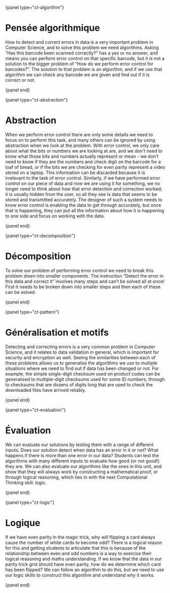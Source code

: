 {panel type="ct-algorithm"}

# Pensée algorithmique

How to detect and correct errors in data is a very important problem in Computer Science, and to solve this problem we need algorithms. Asking “Has this barcode been scanned correctly?” has a yes or no answer, and means you can perform error control on that specific barcode, but it is not a solution to the bigger problem of “How do we perform error control for barcodes?”. The solution to that problem is an algorithm, and if we use that algorithm we can check any barcode we are given and find out if it is correct or not.

{panel end}

{panel type="ct-abstraction"}

# Abstraction

When we perform error control there are only some details we need to focus on to perform this task, and many others can be ignored by using abstraction when we look at the problem. With error control, we only care about what the bits or numbers we are looking at are, and we don’t need to know what those bits and numbers actually represent or mean - we don’t need to know if they are the numbers and check digit on the barcode for a loaf of bread, or if the bits we are checking for even parity represent a video stored on a laptop. This information can be discarded because it is irrelevant to the task of error control. Similarly, if we have performed error control on our piece of data and now we are using it for something, we no longer need to think about how that error detection and correction worked; it is usually hidden from the user, so all they see is data that seems to be stored and transmitted accurately. The designer of such a system needs to know error control is enabling the data to get through accurately, but once that is happening, they can put all the information about how it is happening to one side and focus on working with the data.

{panel end}

{panel type="ct-decomposition"}

# Décomposition

To solve our problem of performing error control we need to break this problem down into smaller components. The instruction “Detect the error in this data and correct it” involves many steps and can’t be solved all at once! First it needs to be broken down into smaller steps and then each of these can be solved.

{panel end}

{panel type="ct-pattern"}

# Généralisation et motifs

Detecting and correcting errors is a very common problem in Computer Science, and it relates to data validation in general, which is important for security and encryption as well. Seeing the similarities between each of these problems allows us to generalise the algorithms we use to multiple situations where we need to find out if data has been changed or not. For example, the simple single-digit checksum used on product codes can be generalised to multiple-digit checksums used for some ID numbers, through to checksums that are dozens of digits long that are used to check the downloaded files have arrived reliably.

{panel end}

{panel type="ct-evaluation"}

# Évaluation

We can evaluate our solutions by testing them with a range of different inputs. Does our solution detect when data has an error in it or not? What happens if there is more than one error in our data? Students can test the algorithms with many different inputs to evaluate how good (or not good!) they are. We can also evaluate our algorithms like the ones in this unit, and show that they will always work by constructing a mathematical proof, or through logical reasoning, which ties in with the next Computational Thinking skill: logic.

{panel end}

{panel type="ct-logic"}

# Logique

If we have even parity in the magic trick, why will flipping a card always cause the number of white cards to become odd? There is a logical reason for this and getting students to articulate that this is because of the relationship between even and odd numbers is a way to exercise their logical reasoning and maths understanding. If we know that the data in our parity trick grid should have even parity, how do we determine which card has been flipped? We can follow an algorithm to do this, but we need to use our logic skills to construct this algorithm and understand why it works.

{panel end}